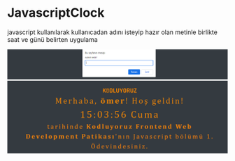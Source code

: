 # JavascriptClock

javascript kullanılarak kullanıcadan adını isteyip hazır olan metinle birlikte saat ve günü belirten uygulama


![](ss/js2.png)
![](ss/js.png)

